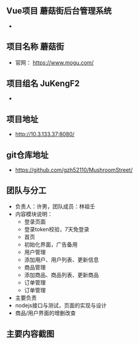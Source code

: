 ## Vue项目 蘑菇街后台管理系统
* 
## 项目名称 蘑菇街
* 官网： https://www.mogu.com/
## 项目组名 JuKengF2
*
## 项目地址
* http://10.3.133.37:8080/
## git仓库地址
* https://github.com/gzh52110/MushroomStreet/
## 团队与分工
* 负责人：许男，团队成员：林祖壬
* 内容模块说明：
  * 登录页面
   * 登录token校验，7天免登录
  * 首页
   * 初始化界面，广告备用
  * 用户管理
   * 添加用户、用户列表、更新信息
  * 商品管理
   * 添加商品、商品列表、更新商品
  * 订单管理
   * 订单管理
 * 主要负责
  * nodejs接口与测试，页面的实现与设计
  * 商品/用户界面的增删改查
 ## 主要内容截图
 
